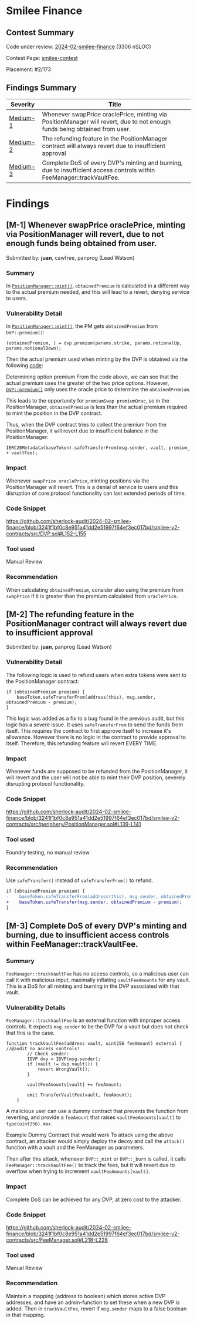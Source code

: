 # Smilee Finance
## Contest Summary

Code under review: [2024-02-smilee-finance](https://github.com/sherlock-audit/2024-02-smilee-finance) (3306 nSLOC)

Contest Page: [smilee-contest](https://audits.sherlock.xyz/contests/180)

Placement: #2/173

## Findings Summary
| Severity | Title |
|------------|---------|
| [Medium-1](#m-1-whenever-swapprice-oracleprice-minting-via-positionmanager-will-revert-due-to-not-enough-funds-being-obtained-from-user)  | Whenever swapPrice oraclePrice, minting via PositionManager will revert, due to not enough funds being obtained from user. |
| [Medium-2](#m-2-the-refunding-feature-in-the-positionmanager-contract-will-always-revert-due-to-insufficient-approval)  |The refunding feature in the PositionManager contract will always revert due to insufficient approval|
| [Medium-3](#m-3-complete-dos-of-every-dvps-minting-and-burning-due-to-insufficient-access-controls-within-feemanagertrackvaultfee)  |Complete DoS of every DVP's minting and burning, due to insufficient access controls within FeeManager::trackVaultFee.|

# Findings

## [M-1] Whenever swapPrice oraclePrice, minting via PositionManager will revert, due to not enough funds being obtained from user.

Submitted by: **juan**, cawfree, panprog (Lead Watson)

### Summary
In [`PositionManager::mint()`](https://github.com/sherlock-audit/2024-02-smilee-finance/blob/3241f1bf0c8e951a41dd2e51997f64ef3ec017bd/smilee-v2-contracts/src/periphery/PositionManager.sol#L91-L178), `obtainedPremium` is calculated in a different way to the actual premium needed, and this will lead to a revert, denying service to users.

### Vulnerability Detail
In [`PositionManager::mint()`](https://github.com/sherlock-audit/2024-02-smilee-finance/blob/3241f1bf0c8e951a41dd2e51997f64ef3ec017bd/smilee-v2-contracts/src/periphery/PositionManager.sol#L91-L178), the PM gets `obtainedPremium` from `DVP::premium()`:

```solidity
(obtainedPremium, ) = dvp.premium(params.strike, params.notionalUp, params.notionalDown);
```

Then the actual premium used when minting by the DVP is obtained via the following [code](https://github.com/sherlock-audit/2024-02-smilee-finance/blob/3241f1bf0c8e951a41dd2e51997f64ef3ec017bd/smilee-v2-contracts/src/DVP.sol#L152-L155):

Determining option premium
From the code above, we can see that the actual premium uses the greater of the two price options. However, [`DVP::premium()`](https://github.com/sherlock-audit/2024-02-smilee-finance/blob/3241f1bf0c8e951a41dd2e51997f64ef3ec017bd/smilee-v2-contracts/src/IG.sol#L94-L113) only uses the oracle price to determine the `obtainedPremium`.

This leads to the opportunity for `premiumSwap premiumOrac`, so in the PositionManager, `obtainedPremium` is less than the actual premium required to mint the position in the DVP contract.

Thus, when the DVP contract tries to collect the premium from the PositionManager, it will revert due to insufficient balance in the PositionManager:

```solidity
IERC20Metadata(baseToken).safeTransferFrom(msg.sender, vault, premium_ + vaultFee);
```

### Impact
Whenever `swapPrice oraclePrice`, minting positions via the PositionManager will revert. This is a denial of service to users and this disruption of core protocol functionality can last extended periods of time.

### Code Snippet
https://github.com/sherlock-audit/2024-02-smilee-finance/blob/3241f1bf0c8e951a41dd2e51997f64ef3ec017bd/smilee-v2-contracts/src/DVP.sol#L152-L155

### Tool used
Manual Review

### Recommendation
When calculating `obtainedPremium`, consider also using the premium from `swapPrice` if it is greater than the premium calculated from `oraclePrice`.


## [M-2] The refunding feature in the PositionManager contract will always revert due to insufficient approval

Submitted by: **juan**, panprog (Lead Watson)

### Vulnerability Detail
The following logic is used to refund users when extra tokens were sent to the PositionManager contract:

```solidity
if (obtainedPremium premium) {
    baseToken.safeTransferFrom(address(this), msg.sender, obtainedPremium - premium);
} 
```

This logic was added as a fix to a bug found in the previous audit, but this logic has a severe issue. It uses `safeTransferFrom` to send the funds from itself. This requires the contract to first approve itself to increase it's allowance. However there is no logic in the contract to provide approval to itself. Therefore, this refunding feature will revert EVERY TIME.

### Impact
Whenever funds are supposed to be refunded from the PositionManager, it will revert and the user will not be able to mint their DVP position, severely disrupting protocol functionality.

### Code Snippet
https://github.com/sherlock-audit/2024-02-smilee-finance/blob/3241f1bf0c8e951a41dd2e51997f64ef3ec017bd/smilee-v2-contracts/src/periphery/PositionManager.sol#L139-L141

### Tool used
Foundry testing, no manual review

### Recommendation
Use `safeTransfer()` instead of `safeTransferFrom()` to refund.

```diff
if (obtainedPremium premium) {
-    baseToken.safeTransferFrom(address(this), msg.sender, obtainedPremium - premium);
+    baseToken.safeTransfer(msg.sender, obtainedPremium - premium);
} 
```

## [M-3] Complete DoS of every DVP's minting and burning, due to insufficient access controls within FeeManager::trackVaultFee.

### Summary
`FeeManager::trackVaultFee` has no access controls, so a malicious user can call it with malicious input, maximally inflating `vaultFeeAmounts` for any vault. This is a DoS for all minting and burning in the DVP associated with that vault.

### Vulnerability Details
`FeeManager::trackVaultFee` is an external function with improper access controls. It expects `msg.sender` to be the DVP for a vault but does not check that this is the case.

```solidity
function trackVaultFee(address vault, uint256 feeAmount) external { //@audit no access controls!
        // Check sender:
        IDVP dvp = IDVP(msg.sender);
        if (vault != dvp.vault()) {
            revert WrongVault();
        }

        vaultFeeAmounts[vault] += feeAmount;

        emit TransferVaultFee(vault, feeAmount);
    }
```

A malicious user can use a dummy contract that prevents the function from reverting, and provide a `feeAmount` that raises `vaultFeeAmounts[vault]` to `type(uint256).max`.

Example Dummy Contract that would work
To attack using the above contract, an attacker would simply deploy the decoy and call the `attack()` function with a vault and the FeeManager as parameters.

Then after this attack, whenever `DVP::_mint` or `DVP::_burn` is called, it calls `FeeManager::trackVaultFee()` to track the fees, but it will revert due to overflow when trying to increment `vaultFeeAmounts[vault]`.

### Impact
Complete DoS can be achieved for any DVP, at zero cost to the attacker.

### Code Snippet
https://github.com/sherlock-audit/2024-02-smilee-finance/blob/3241f1bf0c8e951a41dd2e51997f64ef3ec017bd/smilee-v2-contracts/src/FeeManager.sol#L218-L228

### Tool used
Manual Review

### Recommendation
Maintain a mapping (address to boolean) which stores active DVP addresses, and have an admin-function to set these when a new DVP is added. Then in `trackVaultFee`, revert if `msg.sender` maps to a false boolean in that mapping.





